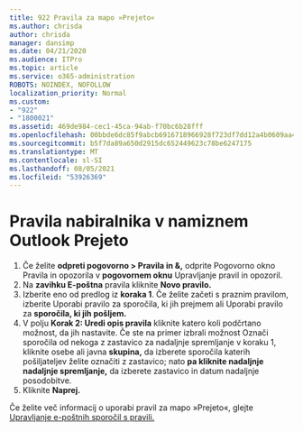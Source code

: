 ```yaml
---
title: 922 Pravila za mapo »Prejeto«
ms.author: chrisda
author: chrisda
manager: dansimp
ms.date: 04/21/2020
ms.audience: ITPro
ms.topic: article
ms.service: o365-administration
ROBOTS: NOINDEX, NOFOLLOW
localization_priority: Normal
ms.custom:
- "922"
- "1800021"
ms.assetid: 469de984-cec1-45ca-94ab-f70bc6b28fff
ms.openlocfilehash: 00bbde6dc85f9abcb6916718966928f723df7dd12a4b0609aa454ac3c9bdb3e3
ms.sourcegitcommit: b5f7da89a650d2915dc652449623c78be6247175
ms.translationtype: MT
ms.contentlocale: sl-SI
ms.lasthandoff: 08/05/2021
ms.locfileid: "53926369"
---
```

# <a name="inbox-rules-in-outlook-desktop"></a>Pravila nabiralnika v namiznem Outlook Prejeto

1. Če želite **odpreti pogovorno > Pravila in &,** odprite Pogovorno okno Pravila in opozorila v **pogovornem oknu** Upravljanje pravil in opozoril.
2. Na **zavihku E-poštna** pravila kliknite **Novo pravilo.**
3. Izberite eno od predlog iz **koraka 1**. Če želite začeti s praznim pravilom, izberite Uporabi pravilo za sporočila, ki jih prejmem ali Uporabi pravilo za **sporočila, ki jih pošljem.**
4. V polju **Korak 2: Uredi opis pravila** kliknite katero koli podčrtano možnost, da jih nastavite. Če ste na primer izbrali možnost Označi sporočila od nekoga  z zastavico za nadaljnje spremljanje v koraku 1, kliknite osebe ali javna **skupina,** da izberete sporočila katerih pošiljateljev želite označiti z zastavico; nato **pa kliknite nadaljnje nadaljnje spremljanje,** da izberete zastavico in datum nadaljnje posodobitve.
5. Kliknite **Naprej.**

Če želite več informacij o uporabi pravil za mapo »Prejeto«, glejte [Upravljanje e-poštnih sporočil s pravili.](https://support.office.com/article/manage-email-messages-by-using-rules-c24f5dea-9465-4df4-ad17-a50704d66c59)
